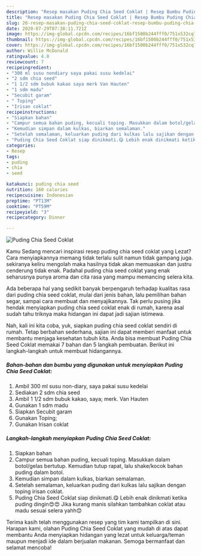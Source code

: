 ```yaml
---
description: "Resep masakan Puding Chia Seed Coklat | Resep Bumbu Puding Chia Seed Coklat Yang Menggugah Selera"
title: "Resep masakan Puding Chia Seed Coklat | Resep Bumbu Puding Chia Seed Coklat Yang Menggugah Selera"
slug: 26-resep-masakan-puding-chia-seed-coklat-resep-bumbu-puding-chia-seed-coklat-yang-menggugah-selera
date: 2020-07-29T07:38:11.721Z
image: https://img-global.cpcdn.com/recipes/16bf1500b244fff0/751x532cq70/puding-chia-seed-coklat-foto-resep-utama.jpg
thumbnail: https://img-global.cpcdn.com/recipes/16bf1500b244fff0/751x532cq70/puding-chia-seed-coklat-foto-resep-utama.jpg
cover: https://img-global.cpcdn.com/recipes/16bf1500b244fff0/751x532cq70/puding-chia-seed-coklat-foto-resep-utama.jpg
author: Willie McDonald
ratingvalue: 4.8
reviewcount: 7
recipeingredient:
- "300 ml susu nondiary saya pakai susu kedelai"
- "2 sdm chia seed"
- "1 1/2 sdm bubuk kakao saya merk Van Hauten"
- "1 sdm madu"
- "Secubit garam"
- " Toping"
- "Irisan coklat"
recipeinstructions:
- "Siapkan bahan"
- "Campur semua bahan puding, kecuali toping. Masukkan dalam botol/gelas bertutup. Kemudian tutup rapat, lalu shake/kocok bahan puding dalam botol."
- "Kemudian simpan dalam kulkas, biarkan semalaman."
- "Setelah semalaman, keluarkan puding dari kulkas lalu sajikan dengan toping irisan coklat."
- "Puding Chia Seed Coklat siap dinikmati.😋 Lebih enak dinikmati ketika puding dingin😍😍 Jika kurang manis silahkan tambahkan coklat atau madu sesuai selera yahh😊"
categories:
- Resep
tags:
- puding
- chia
- seed

katakunci: puding chia seed 
nutrition: 160 calories
recipecuisine: Indonesian
preptime: "PT13M"
cooktime: "PT59M"
recipeyield: "3"
recipecategory: Dinner

---
```



![Puding Chia Seed Coklat](https://img-global.cpcdn.com/recipes/16bf1500b244fff0/751x532cq70/puding-chia-seed-coklat-foto-resep-utama.jpg)

Kamu Sedang mencari inspirasi resep puding chia seed coklat yang Lezat? Cara menyiapkannya memang tidak terlalu sulit namun tidak gampang juga. sekiranya keliru mengolah maka hasilnya tidak akan memuaskan dan justru cenderung tidak enak. Padahal puding chia seed coklat yang enak seharusnya punya aroma dan cita rasa yang mampu memancing selera kita.

Ada beberapa hal yang sedikit banyak berpengaruh terhadap kualitas rasa dari puding chia seed coklat, mulai dari jenis bahan, lalu pemilihan bahan segar, sampai cara membuat dan menyajikannya. Tak perlu pusing jika hendak menyiapkan puding chia seed coklat enak di rumah, karena asal sudah tahu triknya maka hidangan ini dapat jadi sajian istimewa.




Nah, kali ini kita coba, yuk, siapkan puding chia seed coklat sendiri di rumah. Tetap berbahan sederhana, sajian ini dapat memberi manfaat untuk membantu menjaga kesehatan tubuh kita. Anda bisa membuat Puding Chia Seed Coklat memakai 7 bahan dan 5 langkah pembuatan. Berikut ini langkah-langkah untuk membuat hidangannya.

<!--inarticleads1-->

##### Bahan-bahan dan bumbu yang digunakan untuk menyiapkan Puding Chia Seed Coklat:

1. Ambil 300 ml susu non-diary, saya pakai susu kedelai
1. Sediakan 2 sdm chia seed
1. Ambil 1 1/2 sdm bubuk kakao, saya; merk. Van Hauten
1. Gunakan 1 sdm madu
1. Siapkan Secubit garam
1. Gunakan  Toping;
1. Gunakan Irisan coklat




<!--inarticleads2-->

##### Langkah-langkah menyiapkan Puding Chia Seed Coklat:

1. Siapkan bahan
1. Campur semua bahan puding, kecuali toping. Masukkan dalam botol/gelas bertutup. Kemudian tutup rapat, lalu shake/kocok bahan puding dalam botol.
1. Kemudian simpan dalam kulkas, biarkan semalaman.
1. Setelah semalaman, keluarkan puding dari kulkas lalu sajikan dengan toping irisan coklat.
1. Puding Chia Seed Coklat siap dinikmati.😋 Lebih enak dinikmati ketika puding dingin😍😍 Jika kurang manis silahkan tambahkan coklat atau madu sesuai selera yahh😊




Terima kasih telah menggunakan resep yang tim kami tampilkan di sini. Harapan kami, olahan Puding Chia Seed Coklat yang mudah di atas dapat membantu Anda menyiapkan hidangan yang lezat untuk keluarga/teman maupun menjadi ide dalam berjualan makanan. Semoga bermanfaat dan selamat mencoba!
